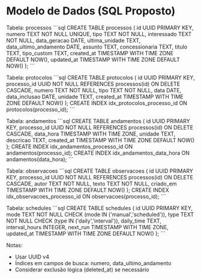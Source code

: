 # Modelo de Dados (SQL Proposto)

Tabela: processos
\`\`\`sql
CREATE TABLE processos (
  id UUID PRIMARY KEY,
  numero TEXT NOT NULL UNIQUE,
  tipo TEXT NOT NULL,
  interessado TEXT NOT NULL,
  data_geracao DATE,
  ultima_unidade TEXT,
  data_ultimo_andamento DATE,
  assunto TEXT,
  concessionaria TEXT,
  titulo TEXT,
  tipo_custom TEXT,
  created_at TIMESTAMP WITH TIME ZONE DEFAULT NOW(),
  updated_at TIMESTAMP WITH TIME ZONE DEFAULT NOW()
);
\`\`\`

Tabela: protocolos
\`\`\`sql
CREATE TABLE protocolos (
  id UUID PRIMARY KEY,
  processo_id UUID NOT NULL REFERENCES processos(id) ON DELETE CASCADE,
  numero TEXT NOT NULL,
  tipo TEXT NOT NULL,
  data DATE,
  data_inclusao DATE,
  unidade TEXT,
  created_at TIMESTAMP WITH TIME ZONE DEFAULT NOW()
);
CREATE INDEX idx_protocolos_processo_id ON protocolos(processo_id);
\`\`\`

Tabela: andamentos
\`\`\`sql
CREATE TABLE andamentos (
  id UUID PRIMARY KEY,
  processo_id UUID NOT NULL REFERENCES processos(id) ON DELETE CASCADE,
  data_hora TIMESTAMP WITH TIME ZONE,
  unidade TEXT,
  descricao TEXT,
  created_at TIMESTAMP WITH TIME ZONE DEFAULT NOW()
);
CREATE INDEX idx_andamentos_processo_id ON andamentos(processo_id);
CREATE INDEX idx_andamentos_data_hora ON andamentos(data_hora);
\`\`\`

Tabela: observacoes
\`\`\`sql
CREATE TABLE observacoes (
  id UUID PRIMARY KEY,
  processo_id UUID NOT NULL REFERENCES processos(id) ON DELETE CASCADE,
  autor TEXT NOT NULL,
  texto TEXT NOT NULL,
  criado_em TIMESTAMP WITH TIME ZONE DEFAULT NOW()
);
CREATE INDEX idx_observacoes_processo_id ON observacoes(processo_id);
\`\`\`

Tabela: schedules
\`\`\`sql
CREATE TABLE schedules (
  id UUID PRIMARY KEY,
  mode TEXT NOT NULL CHECK (mode IN ('manual','scheduled')),
  type TEXT NOT NULL CHECK (type IN ('daily','interval')),
  daily_time TEXT,
  interval_hours INTEGER,
  next_run TIMESTAMP WITH TIME ZONE,
  updated_at TIMESTAMP WITH TIME ZONE DEFAULT NOW()
);
\`\`\`

Notas:
- Usar UUID v4
- Índices em campos de busca: numero, data_ultimo_andamento
- Considerar exclusão lógica (deleted_at) se necessário

